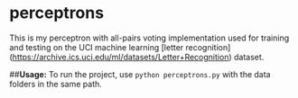 # perceptrons
This is my perceptron with all-pairs voting implementation used for training and testing on the UCI machine learning [letter recognition] (https://archive.ics.uci.edu/ml/datasets/Letter+Recognition) dataset.

##**Usage:**
To run the project, use `python perceptrons.py` with the data folders in the same path.
